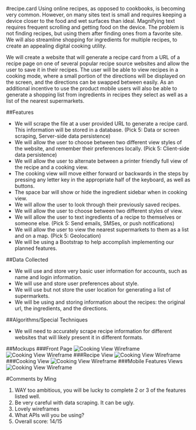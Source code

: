 #recipe.card
Using online recipes, as opposed to cookbooks, is becoming very common. However, on many sites text is small and requires keeping a device closer to the food and wet surfaces than ideal. Magnifying text requires frequent scrolling and getting food on the device. The problem is not finding recipes, but using them after finding ones from a favorite site. We will also streamline shopping for ingredients for multiple recipes, to create an appealing digital cooking utility.

We will create a website that will generate a recipe card from a URL of a recipe page on one of several popular recipe source websites and allow the user to save it in their recipes. The user will be able to view recipes in a cooking mode, where a small portion of the directions will be displayed on the screen, and the directions can be swapped between easily. As an additional incentive to use the product mobile users will also be able to generate a shopping list from ingredients in recipes they select as well as a list of the nearest supermarkets.

##Features
* We will scrape the file at a user provided URL to generate a recipe card. This information will be stored in a database. (Pick 5: Data or screen scraping, Server-side data persistence)
* We will allow the user to choose between two different view styles of the website, and remember their preferences locally. (Pick 5: Client-side data persistence)
* We will allow the user to alternate between a printer friendly full view of the recipe and a cooking view.
* The cooking view will move either forward or backwards in the steps by pressing any letter key in the appropriate half of the keyboard, as well as buttons.
* The space bar will show or hide the ingredient sidebar when in cooking view.
* We will allow the user to look through their previously saved recipes.
* We will allow the user to choose between two different styles of view.
* We will allow the user to text ingredients of a recipe to themselves or someone else. (Pick 5: Send emails, SMSes, or push notifications)
* We will allow the user to view the nearest supermarkets to them as a list and on a map. (Pick 5: Geolocation)
* We will be using a Bootstrap to help accomplish implementing our planned features.

##Data Collected
* We will use and store very basic user information for accounts, such as name and login information.
* We will use and store user preferences about style.
* We will use but not store the user location for generating a list of supermarkets.
* We will be using and storing information about the recipes: the original url, the ingredients, and the directions.

##Algorithms/Special Techniques
* We will need to accurately scrape recipe information for different websites that will likely present it in different formats.

##Mockups
###Front Page
![Cooking View Wireframe](https://github.com/tuftsdev/comp20-spring2015-team13/blob/master/Wireframes/newuser.png)
![Cooking View Wireframe](https://github.com/tuftsdev/comp20-spring2015-team13/blob/master/Wireframes/ruserpage.png)
###Recipe View
![Cooking View Wireframe](https://github.com/tuftsdev/comp20-spring2015-team13/blob/master/Wireframes/mockup.png)
###Cooking View
![Cooking View Wireframe](https://github.com/tuftsdev/comp20-spring2015-team13/blob/master/Wireframes/cookingview.png)
###Mobile Features Views
![Cooking View Wireframe](https://github.com/tuftsdev/comp20-spring2015-team13/blob/master/Wireframes/mobileview.png)

#Comments by Ming
1. WAY too ambitious, you will be lucky to complete 2 or 3 of the features listed well.
2. Be very careful with data scraping. It can be ugly.
3. Lovely wireframes
4. What APIs will you be using?
5. Overall score: 14/15
